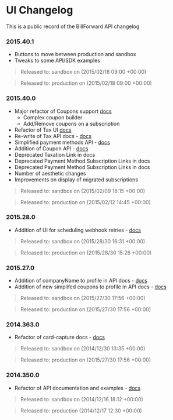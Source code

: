 UI Changelog
=============

This is a public record of the BillForward API changelog

### 2015.40.1 

-   Buttons to move between production and sandbox
-   Tweaks to some API/SDK examples

>   Released to: sandbox on (2015/02/18 09:00 +00:00)

>   Released to: production on (2015/02/18 09:00 +00:00)

### 2015.40.0 

-   Major refactor of Coupons support [docs](https://app-sandbox.billforward.net/#/coupons/add)
    * Complex coupon builder
    * Add/Remove coupons on a subscription
-   Refactor of Tax UI [docs](https://app-sandbox.billforward.net/#/setup/taxation/strategies)
-   Re-write of Tax API docs - [docs](https://app-sandbox.billforward.net/#/api/method/taxation-strategies)
-   Simplified payment methods API - [docs](https://app-sandbox.billforward.net/#/api/method/payment-methods)
-   Addition of Coupon API - [docs](https://app-sandbox.billforward.net/#/api/method/coupons)
-   Deprecated Taxation Link in docs
-   Deprecated Payment Method Subscription Links in docs
-   Deprecated Payment Method Subscription Links in docs
-   Number of aesthetic changes
-   Improvements on display of migrated subscriptions

>   Released to: sandbox on (2015/02/09 18:15 +00:00)

>   Released to: production on (2015/02/12 14:45 +00:00)


### 2015.28.0 

-   Addition of UI for scheduling webhook retries - [docs](https://app.billforward.net/#/setup/personal/notifications)

>   Released to: sandbox on (2015/28/30 16:31 +00:00)

>   Released to: production on (2015/28/30 15:26 +00:00)

### 2015.27.0 

-   Addition of companyName to profile in API docs - [docs](https://app.billforward.net/#/api/method/profiles)
-   Addition of new simplifed coupons to profile in API docs - [docs](https://app.billforward.net/#/api/method/coupons)

>   Released to: sandbox on (2015/27/30 17:56 +00:00)

>   Released to: production on (2015/27/30 17:56 +00:00)


### 2014.363.0 

-   Refactor of card-capture docs - [docs](https://app-sandbox.billforward.net/#/api/)

>   Released to: sandbox on (2014/12/30 13:35 +00:00)

>   Released to: production on (2015/27/30 17:56 +00:00)

### 2014.350.0 

-   Refactor of API documentation and examples - [docs](https://app-sandbox.billforward.net/#/api/)

>   Released to: sandbox on (2014/12/16 18:12 +00:00)

>   Released to: production (2014/12/17 12:30 +00:00)​

